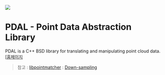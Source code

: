 
![](https://www.pdal.io/_images/pdal_logo.png)

# PDAL - Point Data Abstraction Library

PDAL is a C++ BSD library for translating and manipulating point cloud data. [[홈페이지](https://www.pdal.io/index.html)





> 참고 : [libpointmatcher](https://libpointmatcher.readthedocs.io/en/latest/) : [Down-sampling](https://libpointmatcher.readthedocs.io/en/latest/Datafilters/)
